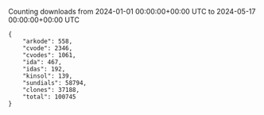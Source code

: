 
Counting downloads from 2024-01-01 00:00:00+00:00 UTC to 2024-05-17 00:00:00+00:00 UTC

```
{
    "arkode": 558,
    "cvode": 2346,
    "cvodes": 1061,
    "ida": 467,
    "idas": 192,
    "kinsol": 139,
    "sundials": 58794,
    "clones": 37188,
    "total": 100745
}
```
